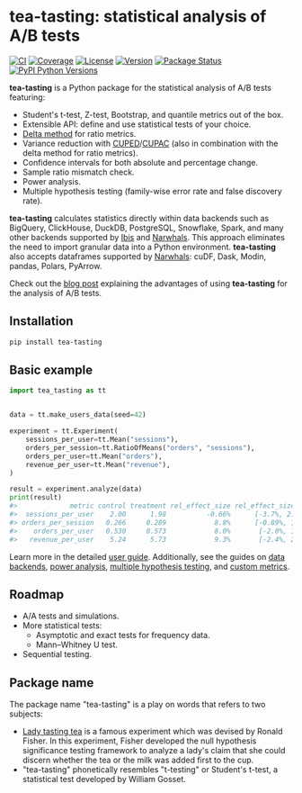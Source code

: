 # tea-tasting: statistical analysis of A/B tests

[![CI](https://github.com/e10v/tea-tasting/actions/workflows/ci.yml/badge.svg?branch=main)](https://github.com/e10v/tea-tasting/actions/workflows/ci.yml)
[![Coverage](https://codecov.io/github/e10v/tea-tasting/coverage.svg?branch=main)](https://codecov.io/gh/e10v/tea-tasting)
[![License](https://img.shields.io/github/license/e10v/tea-tasting)](https://github.com/e10v/tea-tasting/blob/main/LICENSE)
[![Version](https://img.shields.io/pypi/v/tea-tasting.svg)](https://pypi.org/project/tea-tasting/)
[![Package Status](https://img.shields.io/pypi/status/tea-tasting.svg)](https://pypi.org/project/tea-tasting/)
[![PyPI Python Versions](https://img.shields.io/pypi/pyversions/tea-tasting.svg)](https://pypi.org/project/tea-tasting/)

**tea-tasting** is a Python package for the statistical analysis of A/B tests featuring:

- Student's t-test, Z-test, Bootstrap, and quantile metrics out of the box.
- Extensible API: define and use statistical tests of your choice.
- [Delta method](https://alexdeng.github.io/public/files/kdd2018-dm.pdf) for ratio metrics.
- Variance reduction with [CUPED](https://exp-platform.com/Documents/2013-02-CUPED-ImprovingSensitivityOfControlledExperiments.pdf)/[CUPAC](https://doordash.engineering/2020/06/08/improving-experimental-power-through-control-using-predictions-as-covariate-cupac/) (also in combination with the delta method for ratio metrics).
- Confidence intervals for both absolute and percentage change.
- Sample ratio mismatch check.
- Power analysis.
- Multiple hypothesis testing (family-wise error rate and false discovery rate).

**tea-tasting** calculates statistics directly within data backends such as BigQuery, ClickHouse, DuckDB, PostgreSQL, Snowflake, Spark, and many other backends supported by [Ibis](https://github.com/ibis-project/ibis) and [Narwhals](https://github.com/narwhals-dev/narwhals). This approach eliminates the need to import granular data into a Python environment. **tea-tasting** also accepts dataframes supported by [Narwhals](https://github.com/narwhals-dev/narwhals): cuDF, Dask, Modin, pandas, Polars, PyArrow.

Check out the [blog post](https://e10v.me/tea-tasting-analysis-of-experiments/) explaining the advantages of using **tea-tasting** for the analysis of A/B tests.

## Installation

```bash
pip install tea-tasting
```

## Basic example

```python
import tea_tasting as tt


data = tt.make_users_data(seed=42)

experiment = tt.Experiment(
    sessions_per_user=tt.Mean("sessions"),
    orders_per_session=tt.RatioOfMeans("orders", "sessions"),
    orders_per_user=tt.Mean("orders"),
    revenue_per_user=tt.Mean("revenue"),
)

result = experiment.analyze(data)
print(result)
#>             metric control treatment rel_effect_size rel_effect_size_ci pvalue
#>  sessions_per_user    2.00      1.98          -0.66%      [-3.7%, 2.5%]  0.674
#> orders_per_session   0.266     0.289            8.8%      [-0.89%, 19%] 0.0762
#>    orders_per_user   0.530     0.573            8.0%       [-2.0%, 19%]  0.118
#>   revenue_per_user    5.24      5.73            9.3%       [-2.4%, 22%]  0.123
```

Learn more in the detailed [user guide](https://tea-tasting.e10v.me/user-guide/). Additionally, see the guides on [data backends](https://tea-tasting.e10v.me/data-backends/), [power analysis](https://tea-tasting.e10v.me/power-analysis/), [multiple hypothesis testing](https://tea-tasting.e10v.me/multiple-testing/), and [custom metrics](https://tea-tasting.e10v.me/custom-metrics/).

## Roadmap

- A/A tests and simulations.
- More statistical tests:
    - Asymptotic and exact tests for frequency data.
    - Mann–Whitney U test.
- Sequential testing.

## Package name

The package name "tea-tasting" is a play on words that refers to two subjects:

- [Lady tasting tea](https://en.wikipedia.org/wiki/Lady_tasting_tea) is a famous experiment which was devised by Ronald Fisher. In this experiment, Fisher developed the null hypothesis significance testing framework to analyze a lady's claim that she could discern whether the tea or the milk was added first to the cup.
- "tea-tasting" phonetically resembles "t-testing" or Student's t-test, a statistical test developed by William Gosset.
